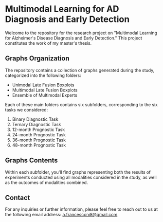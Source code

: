 # Multimodal Learning for AD Diagnosis and Early Detection

Welcome to the repository for the research project on "Multimodal Learning for Alzheimer's Disease Diagnosis and Early Detection." This project constitutes the work of my master's thesis.

## Graphs Organization
The repository contains a collection of graphs generated during the study, categorized into the following folders:

- Unimodal Late Fusion Boxplots
- Multimodal Late Fusion Boxplots
- Ensemble of Multimodal Experts

Each of these main folders contains six subfolders, corresponding to the six tasks we considered:

1. Binary Diagnostic Task
2. Ternary Diagnostic Task
3. 12-month Prognostic Task
4. 24-month Prognostic Task
5. 36-month Prognostic Task
6. 48-month Prognostic Task

## Graphs Contents
Within each subfolder, you'll find graphs representing both the results of experiments conducted using all modalities considered in the study, as well as the outcomes of modalities combined.

## Contact
For any inquiries or further information, please feel free to reach out to us at the following email address: [a.francesconi8@gmail.com](mailto:a.francesconi8@gmail.com).

